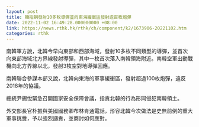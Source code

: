 ```yaml
---
layout: post
title: 韓指朝發射10多枚導彈並向東海緩衝區發射逾百枚炮彈
date: 2022-11-02 16:49:28.000000000 +08:00
link: https://news.rthk.hk/rthk/ch/component/k2/1673906-20221102.htm
categories: rthk
---
```


南韓軍方說，北韓今早向東部和西部海域，發射10多枚不同類型的導彈，並首次向東部海域北方界線發射導彈，其中一枚首次落入南韓領海附近。南韓空軍出動戰機向北方界線以北，發射3枚空對地導彈回應。

南韓聯合參謀本部又說，北韓向東海的軍事緩衝區，發射超過100枚炮彈，違反2018年的協議。

總統尹錫悅緊急召開國家安全保障會議，指責北韓的行為形同侵犯南韓領土。

外交部長官朴振與美國國務卿布林肯通電話，形容北韓今次做法是史無前例的重大軍事挑釁，予以強烈譴責，並商討如何應對。
